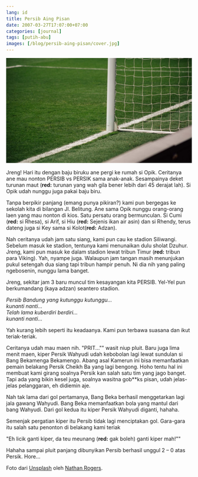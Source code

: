 ```yaml
---
lang: id
title: Persib Aing Pisan
date: 2007-03-27T17:07:00+07:00
categories: [journal]
tags: [putih-abu]
images: [/blog/persib-aing-pisan/cover.jpg]
---
```

![Persib Aing Pisan](cover.jpg)

Jreng! Hari itu dengan baju biruku ane pergi ke rumah si Opik. Ceritanya ane mau nonton PERSIB vs PERSIK sama anak-anak. Sesampainya deket turunan maut (**red:** turunan yang wah gila bener lebih dari 45 derajat lah). Si Opik udah nunggu juga pakai baju biru.

Tanpa berpikir panjang (emang punya pikiran?) kami pun bergegas ke sekolah kita di bilangan Jl. Belitung. Ane sama Opik nunggu orang-orang laen yang mau nonton di kios. Satu persatu orang bermunculan. Si Cumi (**red:** si Rhesa), si Arif, si Hiu (**red:** Sejenis ikan air asin) dan si Rhendy, terus dateng juga si Key sama si Kolot(**red:** Adzan).

Nah ceritanya udah jam satu siang, kami pun cau ke stadion Siliwangi. Sebelum masuk ke stadion, tentunya kami menunaikan dulu sholat Dzuhur. Jreng, kami pun masuk ke dalam stadion lewat tribun Timur (**red:** tribun para Viking). Yah, nyampe juga. Walaupun jam tangan masih menunjukan pukul setengah dua siang tapi tribun hampir penuh. Ni dia nih yang paling ngebosenin, nunggu lama banget.

Jreng, sekitar jam 3 baru muncul tim kesayangan kita PERSIB. Yel-Yel pun berkumandang (kaya adzan) seantero stadion.

*Persib Bandung yang kutunggu kutunggu...*\
*kunanti nanti...*\
*Telah lama kuberdiri berdiri...*\
*kunanti nanti...*

Yah kurang lebih seperti itu keadaanya. Kami pun terbawa suasana dan ikut teriak-teriak.

Ceritanya udah mau maen nih. "PRIT..."" wasit niup pluit. Baru juga lima menit maen, kiper Persik Wahyudi udah kebobolan lagi lewat sundulan si Bang Bekamenga Bekamengo. Abang asal Kamerun ini bisa memanfaatkan pemain belakang Persik Cheikh Ba yang lagi bengong. Hoho tentu hal ini membuat kami girang soalnya Persik kan salah satu tim yang jago banget. Tapi ada yang bikin kesel juga, soalnya wasitna gob\*\*ks pisan, udah jelas-jelas pelanggaran, eh didiemin aje.

Nah tak lama dari gol pertamanya, Bang Beka berhasil menggetarkan lagi jala gawang Wahyudi. Bang Beka memanfaatkan bola yang mantul dari bang Wahyudi. Dari gol kedua itu kiper Persik Wahyudi diganti, hahaha.

Semenjak pergatian kiper itu Persib tidak lagi menciptakan gol. Gara-gara itu salah satu penonton di belakang kami teriak

"Eh licik ganti kiper, da teu meunang (**red:** gak boleh) ganti kiper mah!""

Hahaha sampai pluit panjang dibunyikan Persib berhasil unggul 2 – 0 atas Persik. Hore...

Foto dari [Unsplash](https://unsplash.com/photos/I9HyW30buuQ) oleh [Nathan Rogers](https://unsplash.com/@nathanjayrog).
